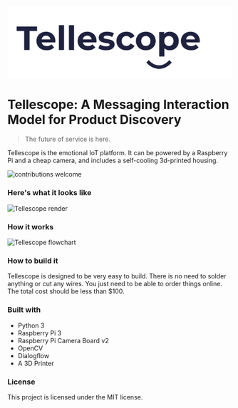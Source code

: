 <p align="center">
    <img src="assets/images/logo.png" alt="Tellescope Logo">
</p>

# Tellescope: A Messaging Interaction Model for Product Discovery

> The future of service is here.

Tellescope is the emotional IoT platform. It can be powered by a Raspberry Pi and a cheap camera, and includes a self-cooling 3d-printed housing.

![contributions welcome](https://img.shields.io/badge/contributions-welcome-brightgreen.svg?style=flat)

### Here's what it looks like
![Tellescope render](https://raw.githubusercontent.com/davdhng/tellescope/master/assets/images/BBack.png)

### How it works
![Tellescope flowchart](https://raw.githubusercontent.com/davdhng/tellescope/master/assets/images/flowchart.png)

### How to build it
Tellescope is designed to be very easy to build. There is no need to solder anything or cut any wires. You just need to be able to order things online.
The total cost should be less than $100. 


### Built with
* Python 3
* Raspberry Pi 3
* Raspberry Pi Camera Board v2
* OpenCV
* Dialogflow
* A 3D Printer

### License
This project is licensed under the MIT license.


